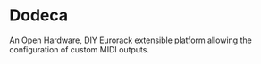 # Dodeca
An Open Hardware, DIY Eurorack extensible platform allowing the configuration of custom MIDI outputs. 
